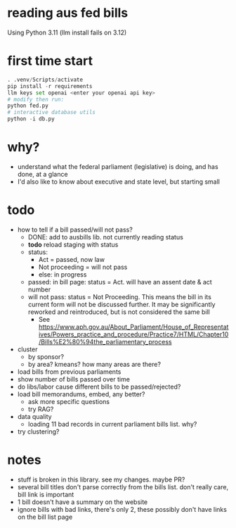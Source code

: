 # reading aus fed bills

Using Python 3.11 (llm install fails on 3.12)

# first time start
```py
. .venv/Scripts/activate
pip install -r requirements
llm keys set openai <enter your openai api key>
# modify then run:
python fed.py
# interactive database utils
python -i db.py
```

# why?
- understand what the federal parliament (legislative) is doing, and has done, at a glance
- I'd also like to know about executive and state level, but starting small

# todo
- how to tell if a bill passed/will not pass?
  - DONE: add to ausbills lib. not currently reading status
  - **todo** reload staging with status
  - status:
    - Act = passed, now law
    - Not proceeding = will not pass
    - else: in progress
  - passed: in bill page: status = Act. will have an assent date & act number
  - will not pass: status = Not Proceeding. This means the bill in its current
    form will not be discussed further. It may be significantly reworked and
    reintroduced, but is not considered the same bill
    - See https://www.aph.gov.au/About_Parliament/House_of_Representatives/Powers_practice_and_procedure/Practice7/HTML/Chapter10/Bills%E2%80%94the_parliamentary_process
- cluster
    - by sponsor?
    - by area? kmeans? how many areas are there?
- load bills from previous parliaments
- show number of bills passed over time
- do libs/labor cause different bills to be passed/rejected?
- load bill memorandums, embed, any better?
    - ask more specific questions
    - try RAG?
- data quality
    - loading 11 bad records in current parliament bills list. why?
- try clustering?

# notes
- stuff is broken in this library. see my changes. maybe PR?
- several bill titles don't parse correctly from the bills list. don't really
  care, bill link is important
- 1 bill doesn't have a summary on the website
- ignore bills with bad links, there's only 2, these possibly don't have links
  on the bill list page
